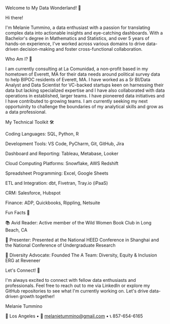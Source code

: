 Welcome to My Data Wonderland! 🌟

Hi there! 

I'm Melanie Tummino, a data enthusiast with a passion for translating complex data into actionable insights and eye-catching dashboards. With a Bachelor's degree in Mathematics and Statistics, and over 5 years of hands-on experience, I've worked across various domains to drive data-driven decision-making and foster cross-functional collaboration.

Who Am I? 🤔

I am currently consulting at La Comunidad, a non-profit based in my hometown of Everett, MA for their data needs around political survey data to help BIPOC residents of Everett, MA. I have worked as a Sr BI/Data Analyst and Data Scientist for VC-backed startups keen on harnessing their data but lacking specialized expertise and I have also collaborated with data operations in established, larger teams. I have pioneered data initiatives and I have contributed to growing teams. I am currently seeking my next opportuinity to challenge the boundaries of my analytical skills and grow as a data professional. 

My Technical Toolkit 🛠️

Coding Languages: SQL, Python, R

Development Tools: VS Code, PyCharm, Git, GitHub, Jira

Dashboard and Reporting: Tableau, Metabase, Looker

Cloud Computing Platforms: Snowflake, AWS Redshift

Spreadsheet Programming: Excel, Google Sheets

ETL and Integration: dbt, Fivetran, Tray.io (iPaaS)

CRM: Salesforce, Hubspot

Finance: ADP, Quickbooks, Rippling, Netsuite

Fun Facts 🎉

📚 Avid Reader: Active member of the Wild Women Book Club in Long Beach, CA 

🎤 Presenter: Presented at the National HEED Conference in Shanghai and the National Conference of Undergraduate Research

🌈 Diversity Advocate: Founded The A Team: Diversity, Equity & Inclusion ERG at Reveneer

Let's Connect! 🤝

I'm always excited to connect with fellow data enthusiasts and professionals. Feel free to reach out to me via LinkedIn or explore my GitHub repositories to see what I'm currently working on. Let's drive data-driven growth together!

Melanie Tummino

📍 Los Angeles • 📧 melanietummino@gmail.com • 📞 857-654-6165

